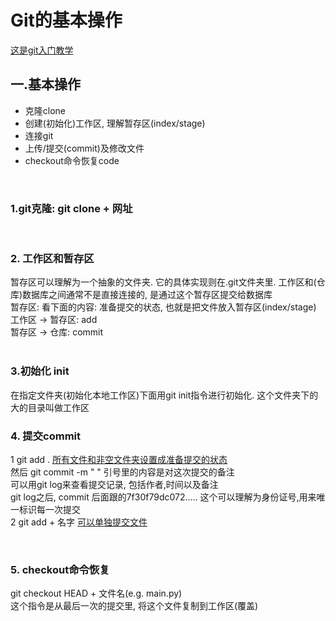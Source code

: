 # Git的基本操作
<a href = "https://www.bilibili.com/video/BV1Cr4y1J7iQ/?spm_id_from=333.788&vd_source=be66e6ef1fad40de68ba8ca5b7b14465"> 这是git入门教学 </a>   


## 一.基本操作
* 克隆clone
* 创建(初始化)工作区, 理解暂存区(index/stage)
* 连接git
* 上传/提交(commit)及修改文件
* checkout命令恢复code


<br/>

### 1.git克隆: git clone + 网址

<br/>

### 2. 工作区和暂存区
暂存区可以理解为一个抽象的文件夹. 它的具体实现则在.git文件夹里. 工作区和(仓库)数据库之间通常不是直接连接的, 是通过这个暂存区提交给数据库</br>
暂存区: 看下面的内容: 准备提交的状态, 也就是把文件放入暂存区(index/stage)
工作区 -> 暂存区: add <br/>
暂存区 -> 仓库: commit
<br/>
<br/>

### 3.初始化 init

在指定文件夹(初始化本地工作区)下面用git init指令进行初始化.
这个文件夹下的大的目录叫做工作区<br/>


### 4. 提交commit<br/>
1   git add .  <u> 所有文件和非空文件夹设置成准备提交的状态<br/></u>
然后 git commit -m " "  引号里的内容是对这次提交的备注 <br/>
可以用git log来查看提交记录, 包括作者,时间以及备注<br/>
git log之后, commit 后面跟的7f30f79dc072..... 这个可以理解为身份证号,用来唯一标识每一次提交 <br/>
2   git add + 名字  <u>可以单独提交文件</u>

<br/>

### 5. checkout命令恢复<br/>
git checkout HEAD + 文件名(e.g. main.py)<br/>
这个指令是从最后一次的提交里, 将这个文件复制到工作区(覆盖)


